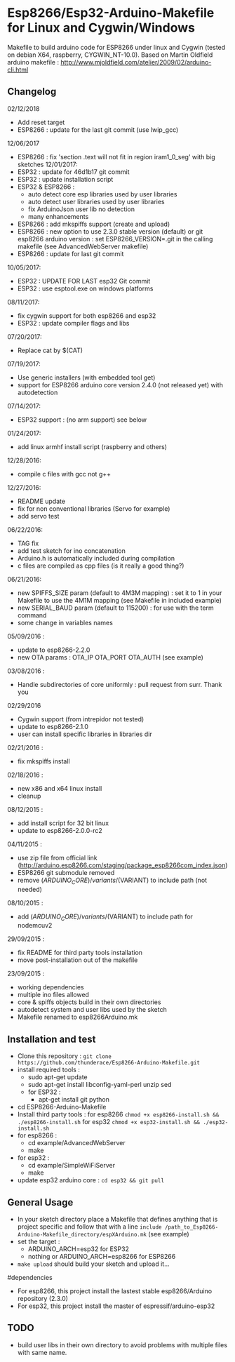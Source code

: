 # Esp8266/Esp32-Arduino-Makefile for Linux and Cygwin/Windows
Makefile to build arduino code for ESP8266 under linux and Cygwin (tested on debian X64, raspberry, CYGWIN_NT-10.0).
Based on Martin Oldfield arduino makefile : http://www.mjoldfield.com/atelier/2009/02/arduino-cli.html

## Changelog
02/12/2018
- Add reset target
- ESP8266 : update for the last git commit (use lwip_gcc)

12/06/2017
- ESP8266 : fix 'section .text will not fit in region iram1_0_seg' with big sketches
12/01/2017:
- ESP32 : update for 46d1b17 git commit
- ESP32 : update installation script
- ESP32 & ESP8266 : 
  - auto detect core esp libraries used by user libraries
  - auto detect user libraries used by user libraries
  - fix ArduinoJson user lib no detection
  - many enhancements
- ESP8266 : add mkspiffs support (create and upload)
- ESP8266 : new option to use 2.3.0 stable version  (default) or git esp8266 arduino version : set ESP8266_VERSION=.git in the calling makefile (see AdvancedWebServer makefile)
- ESP8266 : update for last git commit

10/05/2017:
- ESP32 : UPDATE FOR LAST esp32 Git commit
- ESP32 : use esptool.exe on windows platforms

08/11/2017:
- fix cygwin support for both esp8266 and esp32
- ESP32 : update compiler flags and libs

07/20/2017:
- Replace cat by $(CAT)

07/19/2017:
- Use generic installers (with embedded tool get)
- support for ESP8266 arduino core version 2.4.0 (not released yet) with autodetection

07/14/2017:
- ESP32 support : (no arm support) see below

01/24/2017:
- add linux armhf install script (raspberry and others)

12/28/2016:
- compile c files with gcc not g++ 

12/27/2016:
- README update 
- fix for non conventional libraries (Servo for example)
- add servo test

06/22/2016:
- TAG fix
- add test sketch for ino concatenation
- Arduino.h is automatically included during compilation
- c files are compiled as cpp files (is it really a good thing?)
 
06/21/2016:
- new SPIFFS_SIZE param (default to 4M3M mapping) : set it to 1 in your Makefile to use the 4M1M mapping (see Makefile in included example)
- new SERIAL_BAUD param (default to 115200) : for use with the term command 
- some change in variables names

05/09/2016 :
- update to esp8266-2.2.0
- new OTA params : OTA_IP OTA_PORT OTA_AUTH (see example)

03/08/2016 :
- Handle subdirectories of core uniformly : pull request from surr. Thank you
 
02/29/2016
- Cygwin support (from intrepidor not tested)
- update to esp8266-2.1.0
- user can install specific libraries in libraries dir
 
02/21/2016 :
- fix mkspiffs install

02/18/2016 :
- new x86 and x64 linux install
- cleanup

08/12/2015 :
- add install script for 32 bit linux
- update to esp8266-2.0.0-rc2

04/11/2015 :
- use zip file from official link (http://arduino.esp8266.com/staging/package_esp8266com_index.json)
- ESP8266 git submodule removed
- remove $(ARDUINO_CORE)/variants/$(VARIANT) to include path (not needed)

08/10/2015 : 
- add $(ARDUINO_CORE)/variants/$(VARIANT) to include path for nodemcuv2

29/09/2015 : 
- fix README for third party tools installation
- move post-installation out of the makefile

23/09/2015 : 
- working dependencies
- multiple ino files allowed
- core & spiffs objects build in their own directories
- autodetect system and user libs used by the sketch
- Makefile renamed to esp8266Arduino.mk

## Installation and test
- Clone this repository : `git clone https://github.com/thunderace/Esp8266-Arduino-Makefile.git`
- install required tools : 
  - sudo apt-get update
  - sudo apt-get install libconfig-yaml-perl unzip sed
  - for ESP32 : 
    -  apt-get install git python
- cd ESP8266-Arduino-Makefile
- Install third party tools : for esp8266 `chmod +x esp8266-install.sh && ./esp8266-install.sh` 
                              for esp32   `chmod +x esp32-install.sh && ./esp32-install.sh` 
- for esp8266 : 
  - cd example/AdvancedWebServer
  - make
- for esp32 : 
  - cd example/SimpleWiFiServer
  - make
- update esp32 arduino core :
  `cd esp32 && git pull`

## General Usage
- In your sketch directory place a Makefile that defines anything that is project specific and follow that with a line `include /path_to_Esp8266-Arduino-Makefile_directory/espXArduino.mk` (see example)
- set the target : 
  - ARDUINO_ARCH=esp32 for ESP32
  - nothing or ARDUINO_ARCH=esp8266 for ESP8266
- `make upload` should build your sketch and upload it...

#dependencies
- For esp8266, this project install the lastest stable esp8266/Arduino repository (2.3.0)
- For esp32, this project install the master of espressif/arduino-esp32

## TODO
- build user libs in their own directory to avoid problems with multiple files with same name.


